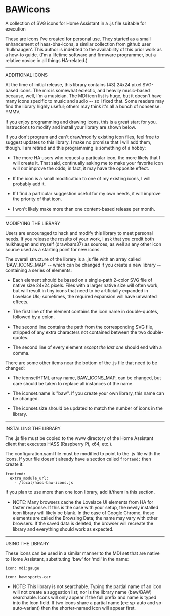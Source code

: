 # BAWicons
A collection of SVG icons for Home Assistant in a .js file suitable for execution

These are icons I've created for personal use.  They started as a small enhancement of
hass-bha-icons, a similar collection from github user 'hulkhaugen'.  This author is indebted to the
availability of this prior work as a how-to guide.  (I'm a lifetime software and firmware
programmer, but a relative novice in all things HA-related.)

________
ADDITIONAL ICONS

At the time of initial release, this library contains (43) 24x24 pixel SVG-based icons.  The mix is
somewhat eclectic, and heavily music-based because, well, I'm a musician.  The MDI icon list is
huge, but it doesn't have many icons specific to music and audio -- so I fixed that.  Some readers
may find the library highly useful; others may think it's all a bunch of nonsense.  YMMV.

If you enjoy programming and drawing icons, this is a great start for you.  Instructions to modify
and install your library are shown below.

If you don't program and can't draw/modify existing icon files, feel free to suggest updates to
this library.  I make no promise that I will add them, though.  I am retired and this programming
is something of a hobby:

  * The more HA users who request a particular icon, the more likely that I will create it.  That said,
    continually asking me to make your favorite icon will *not* improve the odds; in fact, it may have the opposite effect.

  * If the icon is a small modification to one of my existing icons, I will probably add it.

  * If I find a particular suggestion useful for my own needs, it will improve the priority of that icon.

  * I won't likely make more than one content-based release per month.

________
MODIFYING THE LIBRARY

Users are encouraged to hack and modify this library to meet personal needs.  If you release the
results of your work, I ask that you credit both hulkhaugen and myself (drawbars37) as sources,
as well as any other icon source used as a starting point for new icons.

The overall structure of the library is a .js file with an array called 'BAW_ICONS_MAP' -- which
can be changed if you create a new library -- containing a series of elements:

  * Each element should be based on a single-path 2-color SVG file of native size 24x24 pixels.  Files
    with a larger native size will often work, but will result in tiny icons that need to be artificially
    expanded in Lovelace UIs; sometimes, the required expansion will have unwanted effects.

  * The first line of the element contains the icon name in double-quotes, followed by a colon.

  * The second line contains the path from the corresponding SVG file, stripped of any extra characters
    not contained between the two double-quotes.

  * The second line of every element *except the last one* should end with a comma.

There are some other items near the bottom of the .js file that need to be changed:

  * The iconsetHTML array name, BAW_ICONS_MAP, can be changed, but care should be taken to replace all
    instances of the name.

  * The iconset.name is "baw".  If you create your own library, this name can be changed.

  * The iconset.size should be updated to match the number of icons in the library.

________
INSTALLING THE LIBRARY

The .js file must be copied to the www directory of the Home Assistant client that executes HASS
(Raspberry Pi, x64, etc.).

The configuration.yaml file must be modified to point to the .js file with the icons.  If your
file doesn't already have a section called ```frontend:``` then create it:

```
frontend:
  extra_module_url:
    - /local/hass-baw-icons.js
```

If you plan to use more than one icon library, add it/them in this section.

* NOTE: Many browsers cache the Lovelace UI elements from HA for faster response. If this
  is the case with your setup, the newly installed icon library will likely be blank.
  In the case of Google Chrome, these elements are called the Browsing Data; the name
  may vary with other browsers. If the saved data is deleted, the browser will
  recreate the library and everything should work as expected.


________
USING THE LIBRARY

These icons can be used in a similar manner to the MDI set that are native to Home Assistant, substituting 'baw' for 'mdi' in the name:

```
icon: mdi:gauge

icon: baw:sports-car
```

* NOTE: This library is not searchable. Typing the partial name of an icon will not
  create a suggestion list; nor is the library name (baw/BAW) searchable. Icons will
  only appear if the full prefix and name is typed into the Icon field. If two icons
  share a partial name (ex: sp-auto and sp-auto-variant) then the shorter-named icon
  will appear first.
